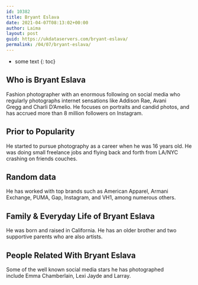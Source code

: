 ```yaml
---
id: 10382
title: Bryant Eslava
date: 2021-04-07T08:13:02+00:00
author: Laima
layout: post
guid: https://ukdataservers.com/bryant-eslava/
permalink: /04/07/bryant-eslava/
---
```


* some text
{: toc}


## Who is Bryant Eslava
                  
                  
                  
Fashion photographer with an enormous following on social media who regularly photographs internet sensations like Addison Rae, Avani Gregg and Charli D&#8217;Amelio. He focuses on portraits and candid photos, and has accrued more than 8 million followers on Instagram.
                  
              
            
              
            
                
                
                
## Prior to Popularity
                  
                  
                  
He started to pursue photography as a career when he was 16 years old. He was doing small freelance jobs and flying back and forth from LA/NYC crashing on friends couches.
                  
              
            
              
            
                
                
                
## Random data
                  
                  
                  
He has worked with top brands such as American Apparel, Armani Exchange, PUMA, Gap, Instagram, and VH1, among numerous others.
                  
              
            
              
            
                
                
                
## Family & Everyday Life of Bryant Eslava
                  
                  
                  
He was born and raised in California. He has an older brother and two supportive parents who are also artists.
                  
              
            
              
            
                
                
                
## People Related With Bryant Eslava
                  
                  
                  
Some of the well known social media stars he has photographed include Emma Chamberlain, Lexi Jayde and Larray. 
                  
              
            
              
            
                
              
            
              
              
            
            
              
            
          
          
          